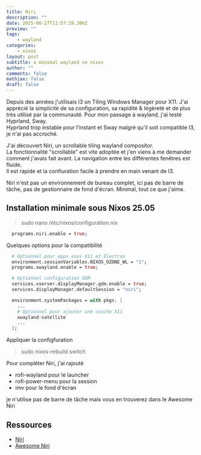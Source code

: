 ```yaml
---
title: Niri
description: ""
date: 2025-08-27T11:57:19.306Z
preview: ""
tags:
    - wayland
categories:
    - nixos
layout: post
subtitle: a minimal wayland on nixos
author: ""
comments: false
mathjax: false
draft: false
---
```


Depuis des années j'utilisais I3 un Tiling Windows Manager pour X11. J'ai apprécié la simplicité de sa configuration, sa rapidité & légèreté et de plus très utilisé par la communauté. Pour mon passage à wayland, j'ai testé Hyprland, Sway.  
Hyprland trop instable pour l'instant et Sway malgré qu'il soit compatible I3, je n'ai pas accroché.  

J'ai découvert Niri, un scrollable tiling wayland compositor.  
La fonctionnalité "scrollable" est vite adoptée et j'en viens à me demander comment j'avais fait avant. La navigation entre les différentes fenêtres est fluide.  
Il est rapide et la confiuration facile à prendre en main venant de I3.

Niri n'est pas un environnement de bureau complet, ici pas de barre de tâche, pas de gestionnaire de fond d'écran. Minimal, tout ce que j'aime.

## Installation minimale sous Nixos 25.05

> sudo nano /etc/nixos/configuration.nix

```nix
  programs.niri.enable = true;
```

Quelques options pour la compatibilité
```nix
  # Optionnel pour apps sous X11 et Electron
  environment.sessionVariables.NIXOS_OZONE_WL = "1";
  programs.xwayland.enable = true;

  # Optionnel configuration GDM
  services.xserver.displayManager.gdm.enable = true;
  services.displayManager.defaultSession = "niri";

  environment.systemPackages = with pkgs; [
    ...
    # Optionnel pour ajouter une couche X11
    xwayland-satellite
    ...
  ];
```

Appliquer la configfuration
> sudo nixos-rebuild switch

Pour compléter Niri, j'ai rajouté
- rofi-wayland pour le launcher
- rofi-power-menu pour la session
- imv pour le fond d'écran

je n'utilise pas de barre de tâche mais vous en trouverez dans le Awesome Niri

## Ressources

- [Niri](https://github.com/YaLTeR/niri/)
- [Awesome Niri](https://github.com/Vortriz/awesome-niri)
